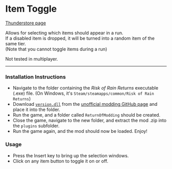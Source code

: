 # Item Toggle
[Thunderstore page](https://thunderstore.io/c/risk-of-rain-returns/p/Klehrik/Item_Toggle/)

Allows for selecting which items should appear in a run.  
If a disabled item is dropped, it will be turned into a random item of the same tier.  
(Note that you cannot toggle items during a run)

Not tested in multiplayer.

---

### Installation Instructions

* Navigate to the folder containing the *Risk of Rain Returns* executable (.exe) file.  (On Windows, it's `Steam/steamapps/common/Risk of Rain Returns`)
* Download [`version.dll`](https://github.com/return-of-modding/ReturnOfModding/releases/tag/nightly) from the [unofficial modding GitHub page](https://github.com/return-of-modding/ReturnOfModding/) and place it into the folder.
* Run the game, and a folder called `ReturnOfModding` should be created.
* Close the game, navigate to the new folder, and extract the mod .zip into the `plugins` subfolder.
* Run the game again, and the mod should now be loaded. Enjoy!


### Usage
* Press the Insert key to bring up the selection windows.
* Click on any item button to toggle it on or off.
